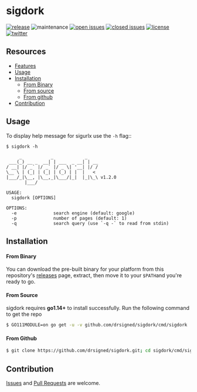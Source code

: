 # sigdork

[![release](https://img.shields.io/github/release/drsigned/sigdork?style=flat&color=0040ff)](https://github.com/drsigned/sigdork/releases) ![maintenance](https://img.shields.io/badge/maintained%3F-yes-0040ff.svg) [![open issues](https://img.shields.io/github/issues-raw/drsigned/sigdork.svg?style=flat&color=0040ff)](https://github.com/drsigned/sigdork/issues?q=is:issue+is:open) [![closed issues](https://img.shields.io/github/issues-closed-raw/drsigned/sigdork.svg?style=flat&color=0040ff)](https://github.com/drsigned/sigdork/issues?q=is:issue+is:closed) [![license](https://img.shields.io/badge/license-MIT-gray.svg?colorB=0040FF)](https://github.com/drsigned/sigdork/blob/master/LICENSE) [![twitter](https://img.shields.io/badge/twitter-@drsigned-0040ff.svg)](https://twitter.com/drsigned)

## Resources

* [Features](#features)
* [Usage](#usage)
* [Installation](#installation)
    * [From Binary](#from-binary)
    * [From source](#from-source)
    * [From github](#from-github)
* [Contribution](#contribution)

## Usage

To display help message for sigurlx use the `-h` flag::

```
$ sigdork -h

     _           _            _    
 ___(_) __ _  __| | ___  _ __| | __
/ __| |/ _` |/ _` |/ _ \| '__| |/ /
\__ \ | (_| | (_| | (_) | |  |   < 
|___/_|\__, |\__,_|\___/|_|  |_|\_\ v1.2.0
       |___/

USAGE:
  sigdork [OPTIONS]

OPTIONS:
  -e              search engine (default: google)
  -p              number of pages (default: 1)
  -q              search query (use `-q -` to read from stdin)

```

## Installation

#### From Binary

You can download the pre-built binary for your platform from this repository's [releases](https://github.com/drsigned/sigdork/releases/) page, extract, then move it to your `$PATH`and you're ready to go.

#### From Source

sigdork requires **go1.14+** to install successfully. Run the following command to get the repo

```bash
$ GO111MODULE=on go get -u -v github.com/drsigned/sigdork/cmd/sigdork
```

#### From Github

```bash
$ git clone https://github.com/drsigned/sigdork.git; cd sigdork/cmd/sigdork/; go build; mv sigdork /usr/local/bin/; sigdork -h
```
## Contribution

[Issues](https://github.com/drsigned/sigdork/issues) and [Pull Requests](https://github.com/drsigned/sigdork/pulls) are welcome.